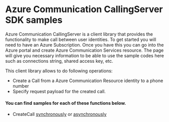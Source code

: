 ﻿---
page_type: sample
languages:
- csharp
products:
- azure
- azure-communication-services
name: Azure Communication CallingServer samples for .NET
description: Samples for the Azure.Communication.CallingServer client library
---

# Azure Communication CallingServer SDK samples

Azure Communication CallingServer is a client library that provides the functionality to make call between user identities.
To get started you will need to have an Azure Subscription. Once you have this you can go into the Azure portal and create Azure Communication Services resource. The page will give you necessary information to be able to use the sample codes here such as connections string, shared access key, etc.

This client library allows to do following operations:
 - Create a Call from a Azure Communication Resource identity to a phone number
 - Specify request payload for the created call.

 #### You can find samples for each of these functions below.
 - CreateCall [synchronously][sample_servercalling] or [asynchronously][sample_servercalling_async]

<!-- LINKS -->
[sample_servercalling]: https://github.com/Azure/azure-sdk-for-net/blob/a20e269162fa88a43e5ba0e5bb28f2e76c74a484/sdk/communication/Azure.Communication.CallingServer/samples/Sample1_CreateCall.md
[sample_servercalling_async]: https://github.com/Azure/azure-sdk-for-net/blob/a20e269162fa88a43e5ba0e5bb28f2e76c74a484/sdk/communication/Azure.Communication.CallingServer/samples/Sample1_CreateCallAsync.md

